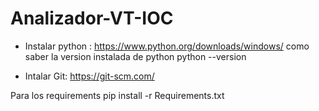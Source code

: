 # Analizador-VT-IOC


- Instalar python : https://www.python.org/downloads/windows/
  como saber la version instalada de python python --version

 - Intalar Git: https://git-scm.com/

Para los requirements pip install -r Requirements.txt


